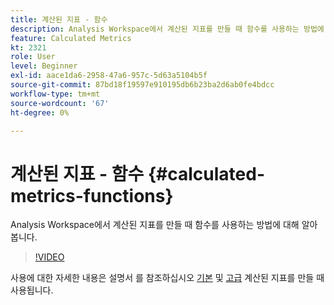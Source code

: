 ```yaml
---
title: 계산된 지표 - 함수
description: Analysis Workspace에서 계산된 지표를 만들 때 함수를 사용하는 방법에 대해 알아봅니다.
feature: Calculated Metrics
kt: 2321
role: User
level: Beginner
exl-id: aace1da6-2958-47a6-957c-5d63a5104b5f
source-git-commit: 87bd18f19597e910195db6b23ba2d6ab0fe4bdcc
workflow-type: tm+mt
source-wordcount: '67'
ht-degree: 0%

---
```


# 계산된 지표 - 함수 {#calculated-metrics-functions}

Analysis Workspace에서 계산된 지표를 만들 때 함수를 사용하는 방법에 대해 알아봅니다.

>[!VIDEO](https://video.tv.adobe.com/v/25408/?quality=12&learn=on)

사용에 대한 자세한 내용은 설명서 를 참조하십시오 [기본](https://experienceleague.adobe.com/docs/analytics/components/calculated-metrics/calcmetrics-reference/cm-functions.html) 및 [고급](https://experienceleague.adobe.com/docs/analytics/components/calculated-metrics/calcmetrics-reference/cm-adv-functions.html) 계산된 지표를 만들 때 사용됩니다.
